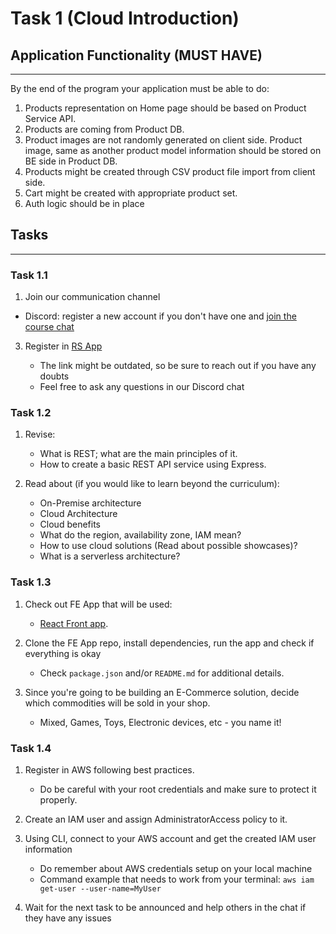 # Task 1 (Cloud Introduction)

## Application Functionality (**MUST HAVE**)

---

By the end of the program your application must be able to do:

1. Products representation on Home page should be based on Product Service API.
2. Products are coming from Product DB.
3. Product images are not randomly generated on client side. Product image, same as another product model information should be stored on BE side in Product DB.
4. Products might be created through CSV product file import from client side.
5. Cart might be created with appropriate product set.
6. Auth logic should be in place

## Tasks

---

### Task 1.1

1. Join our communication channel

- Discord: register a new account if you don't have one and [join the course chat](https://discord.gg/uWvFU2RAba)

3. Register in [RS App](https://app.rs.school/registry/student?course=aws-developer-2023q2)

    - The link might be outdated, so be sure to reach out if you have any doubts
    - Feel free to ask any questions in our Discord chat

### Task 1.2

1. Revise:

    - What is REST; what are the main principles of it.
    - How to create a basic REST API service using Express.

2.  Read about (if you would like to learn beyond the curriculum):

    - On-Premise architecture
    - Cloud Architecture
    - Cloud benefits
    - What do the region, availability zone, IAM mean?
    - How to use cloud solutions (Read about possible showcases)?
    - What is a serverless architecture?

### Task 1.3

1. Сheck out FE App that will be used:

    - [React Front app](https://github.com/rolling-scopes-school/nodejs-aws-shop-react).

2. Clone the FE App repo, install dependencies, run the app and check if everything is okay

    - Check `package.json` and/or `README.md` for additional details.

3. Since you're going to be building an E-Commerce solution, decide which commodities will be sold in your shop.

    - Mixed, Games, Toys, Electronic devices, etc - you name it!

### Task 1.4

1. Register in AWS following best practices.

    - Do be careful with your root credentials and make sure to protect it properly.

2. Create an IAM user and assign AdministratorAccess policy to it.
3. Using CLI, connect to your AWS account and get the created IAM user information

    - Do remember about AWS credentials setup on your local machine
    - Command example that needs to work from your terminal: `aws iam get-user --user-name=MyUser`

4. Wait for the next task to be announced and help others in the chat if they have any issues
